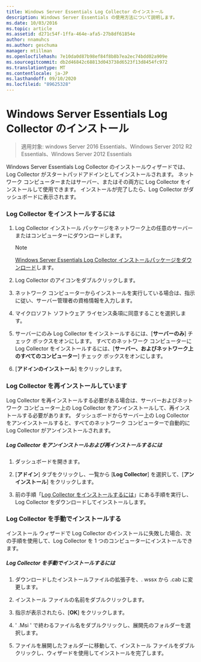 ```yaml
---
title: Windows Server Essentials Log Collector のインストール
description: Windows Server Essentials の使用方法について説明します。
ms.date: 10/03/2016
ms.topic: article
ms.assetid: d271c54f-1ffa-464e-afa5-27b8df61854e
author: nnamuhcs
ms.author: geschuma
manager: mtillman
ms.openlocfilehash: 7e10da0d87b98ef84f8b8b7ea2ec74bdd02a909e
ms.sourcegitcommit: db2d46842c68813d043738d6523f13d8454fc972
ms.translationtype: MT
ms.contentlocale: ja-JP
ms.lasthandoff: 09/10/2020
ms.locfileid: "89625328"
---
```

# <a name="install-the-windows-server-essentials-log-collector"></a>Windows Server Essentials Log Collector のインストール

>適用対象: windows Server 2016 Essentials、Windows Server 2012 R2 Essentials、Windows Server 2012 Essentials

Windows Server Essentials Log Collector のインストールウィザードでは、Log Collector がスタートパッドアドインとしてインストールされます。 ネットワーク コンピューターまたはサーバー、またはその両方に Log Collector をインストールして使用できます。 インストールが完了したら、Log Collector がダッシュボードに表示されます。

###  <a name="to-install-the-log-collector"></a><a name="BKMK_ToInstall"></a> Log Collector をインストールするには

1.  Log Collector インストール パッケージをネットワーク上の任意のサーバーまたはコンピューターにダウンロードします。

    > [!NOTE]
    > [Windows Server Essentials Log Collector インストールパッケージをダウンロード](https://www.microsoft.com/download/details.aspx?id=34821)します。

2.  Log Collector のアイコンをダブルクリックします。

3.  ネットワーク コンピューターからインストールを実行している場合は、指示に従い、サーバー管理者の資格情報を入力します。

4.  マイクロソフト ソフトウェア ライセンス条項に同意することを選択します。

5.  サーバーにのみ Log Collector をインストールするには、[**サーバーのみ**] チェック ボックスをオンにします。 すべてのネットワーク コンピューターに Log Collector をインストールするには、[**サーバー、およびネットワーク上のすべてのコンピューター**] チェック ボックスをオンにします。

6.  [**アドインのインストール**] をクリックします。

###  <a name="reinstalling-the-log-collector"></a><a name="BKMK_Reinstall"></a> Log Collector を再インストールしています
 Log Collector を再インストールする必要がある場合は、サーバーおよびネットワーク コンピューター上の Log Collector をアンインストールして、再インストールする必要があります。 ダッシュボードからサーバー上の Log Collector をアンインストールすると、すべてのネットワーク コンピューターで自動的に Log Collector がアンインストールされます。

##### <a name="to-uninstall-and-reinstall-the-log-collector"></a>Log Collector をアンインストールおよび再インストールするには

1.  ダッシュボードを開きます。

2.  [**アドイン**] タブをクリックし、一覧から [**Log Collector**] を選択して、[**アンインストール**] をクリックします。

3.  前の手順「[Log Collector をインストールするには](Install-the-Windows-Server-Essentials-Log-Collector.md#BKMK_ToInstall)」にある手順を実行し、Log Collector をダウンロードしてインストールします。

### <a name="manually-install-the-log-collector"></a>Log Collector を手動でインストールする
 インストール ウィザードで Log Collector のインストールに失敗した場合、次の手順を使用して、Log Collector を 1 つのコンピューターにインストールできます。

##### <a name="to-manually-install-the-log-collector"></a>Log Collector を手動でインストールするには

1.  ダウンロードしたインストールファイルの拡張子を、. wssx から .cab に変更します。

2.  インストール ファイルの名前をダブルクリックします。

3.  指示が表示されたら、[**OK**] をクリックします。

4.  ' .Msi ' で終わるファイル名をダブルクリックし、展開先のフォルダーを選択します。

5.  ファイルを展開したフォルダーに移動して、インストール ファイルをダブルクリックし、ウィザードを使用してインストールを完了します。
